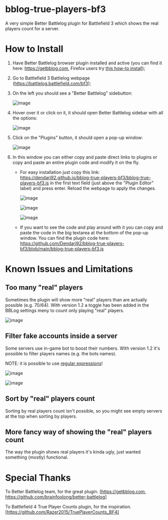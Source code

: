 # bblog-true-players-bf3
A very simple Better Battlelog plugin for Battlefield 3 which shows the real players count for a server.

# How to Install
1. Have Better Battlelog browser plugin installed and active (you can find it here: https://getbblog.com, Firefox users try [this how-to install](https://github.com/brainfoolong/better-battlelog#how-to-install-on-firefox));
2. Go to Battlefield 3 Battlelog webpage (https://battlelog.battlefield.com/bf3);
3. On the left you should see a "Better Battlelog" sidebutton:

   ![image](https://user-images.githubusercontent.com/8669503/140802508-987a4ec9-173a-4523-88d4-55587aa8b905.png)
   
4. Hover over it or click on it, it should open Better Battlelog sidebar with all the options:
 
   ![image](https://user-images.githubusercontent.com/8669503/140802715-cced6978-a690-48bc-9079-a26cb98d54c6.png)
   
5. Click on the "Plugins" button, it should open a pop-up window:
   
   ![image](https://user-images.githubusercontent.com/8669503/140803130-c1ecac88-ca78-424b-9ef6-42512be6101a.png)
   
6. In this window you can either copy and paste direct links to plugins or copy and paste an entire plugin code and modify it on the fly.
   - For easy installation just copy this link: https://dendari92.github.io/bblog-true-players-bf3/bblog-true-players-bf3.js in the first text field (just above the "Plugin Editor" label) and press enter. Reload the webpage to apply the changes.
     
     ![image](https://user-images.githubusercontent.com/8669503/140805431-b93526dc-81cd-4222-ac56-a29375e6ba65.png)

     ![image](https://user-images.githubusercontent.com/8669503/140805613-9afc4dae-6a63-493b-b5cb-ceaf1f5a402f.png)
     
     ![image](https://user-images.githubusercontent.com/8669503/142509481-db93e0fd-4602-439a-bc8d-f679d240a30d.png)

   - If you want to see the code and play around with it you can copy and paste the code in the big textarea at the bottom of the pop-up window. You can find the plugin code here: https://github.com/Dendari92/bblog-true-players-bf3/blob/main/bblog-true-players-bf3.js

# Known Issues and Limitations
## Too many "real" players
Sometimes the plugin will show more "real" players than are actually possible (e.g. 70/64). With version 1.2 a toggle has been added in the BBLog settings meny to count only playing "real" players.

![image](https://user-images.githubusercontent.com/8669503/162817785-5f847574-7853-44e0-b0bd-bb08bc7f6d2c.png)

## Filter fake accounts inside a server
Some servers use in-game bot to boost their numbers. With version 1.2 it's possible to filter players names (e.g. the bots names).

NOTE: it is possible to use [regular expressions](https://developer.mozilla.org/en-US/docs/Web/JavaScript/Guide/Regular_Expressions)!

![image](https://user-images.githubusercontent.com/8669503/163254460-717ce8a5-7db9-49dc-bf2d-982221c9ed16.png)

![image](https://user-images.githubusercontent.com/8669503/163254568-1adf8cd0-aa4f-4acd-b01a-fe9ec1f36337.png)

## Sort by "real" players count
Sorting by real players count isn't possible, so you might see empty servers at the top when sorting by players.

## More fancy way of showing the "real" players count
The way the plugin shows real players it's kinda ugly, just wanted something (mostly) functional.

# Special Thanks

To Better Battlelog team, for the great plugin. [https://getbblog.com, https://github.com/brainfoolong/better-battlelog]

To Battlefield 4 True Player Counts plugin, for the inspiration. [https://github.com/Razer2015/TruePlayerCounts_BF4]
